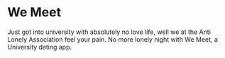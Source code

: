 # We Meet

Just got into university with absolutely no love life, well we at the Anti Lonely Association feel your pain. No more lonely night with We Meet, a University dating app.
